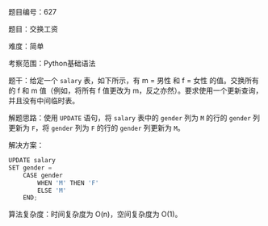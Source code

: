 题目编号：627

题目：交换工资

难度：简单

考察范围：Python基础语法

题干：给定一个 `salary` 表，如下所示，有 m = 男性 和 f = 女性 的值。交换所有的 f 和 m 值（例如，将所有 f 值更改为 m，反之亦然）。要求使用一个更新查询，并且没有中间临时表。

解题思路：使用 `UPDATE` 语句，将 `salary` 表中的 `gender` 列为 `M` 的行的 `gender` 列更新为 `F`，将 `gender` 列为 `F` 的行的 `gender` 列更新为 `M`。

解决方案：

```python
UPDATE salary
SET gender = 
    CASE gender
        WHEN 'M' THEN 'F'
        ELSE 'M'
    END;
```

算法复杂度：时间复杂度为 O(n)，空间复杂度为 O(1)。